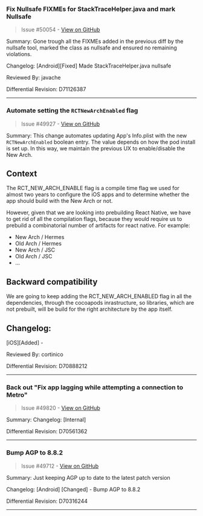 ### Fix Nullsafe FIXMEs for StackTraceHelper.java and mark Nullsafe

> Issue #50054 - [View on GitHub](https://github.com/facebook/react-native/pull/50054)

Summary:
Gone trough all the FIXMEs added in the previous diff by the nullsafe tool, marked the class as nullsafe and ensured no remaining violations.

Changelog: [Android][Fixed] Made StackTraceHelper.java nullsafe

Reviewed By: javache

Differential Revision: D71126387




---

### Automate setting the `RCTNewArchEnabled` flag

> Issue #49927 - [View on GitHub](https://github.com/facebook/react-native/pull/49927)

Summary:
This change automates updating App's Info.plist with the new `RCTNewArchEnabled` boolean entry. The value depends on how the pod install is set up. In this way, we maintain the previous UX to enable/disable the New Arch.


## Context
The RCT_NEW_ARCH_ENABLE flag is a compile time flag we used for almost two years to configure the iOS apps and to determine whether the app should build with the New Arch or not.

However, given that we are looking into prebuilding React Native, we have to get rid of all the compilation flags, because they would require us to prebuild a combinatorial number of artifacts for react native. For example:

- New Arch / Hermes
- Old Arch / Hermes
- New Arch / JSC
- Old Arch / JSC
- ...

## Backward compatibility
We are going to keep adding the RCT_NEW_ARCH_ENABLED flag in all the dependencies, through the cocoapods inrastructure, so libraries, which are not prebuilt, will be build for the right architecture by the app itself.

## Changelog:
[iOS][Added] -

Reviewed By: cortinico

Differential Revision: D70888212




---

### Back out "Fix app lagging while attempting a connection to Metro"

> Issue #49820 - [View on GitHub](https://github.com/facebook/react-native/pull/49820)

Summary: Changelog: [Internal]

Differential Revision: D70561362




---

### Bump AGP to 8.8.2

> Issue #49712 - [View on GitHub](https://github.com/facebook/react-native/pull/49712)

Summary:
Just keeping AGP up to date to the latest patch version

Changelog:
[Android] [Changed] - Bump AGP to 8.8.2

Differential Revision: D70316244




---

